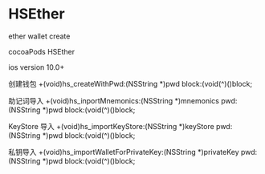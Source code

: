 # HSEther

ether wallet create 


cocoaPods HSEther

ios version 10.0+

创建钱包
+(void)hs_createWithPwd:(NSString *)pwd block:(void(^)()block;
                  
 助记词导入
+(void)hs_inportMnemonics:(NSString *)mnemonics pwd:(NSString *)pwd block:(void(^)()block;

 KeyStore 导入
+(void)hs_importKeyStore:(NSString *)keyStore pwd:(NSString *)pwd block:(void(^)()block;

私钥导入
+(void)hs_importWalletForPrivateKey:(NSString *)privateKey pwd:(NSString *)pwd block:(void(^)()block;
                              
                              
                              
                              
                              
